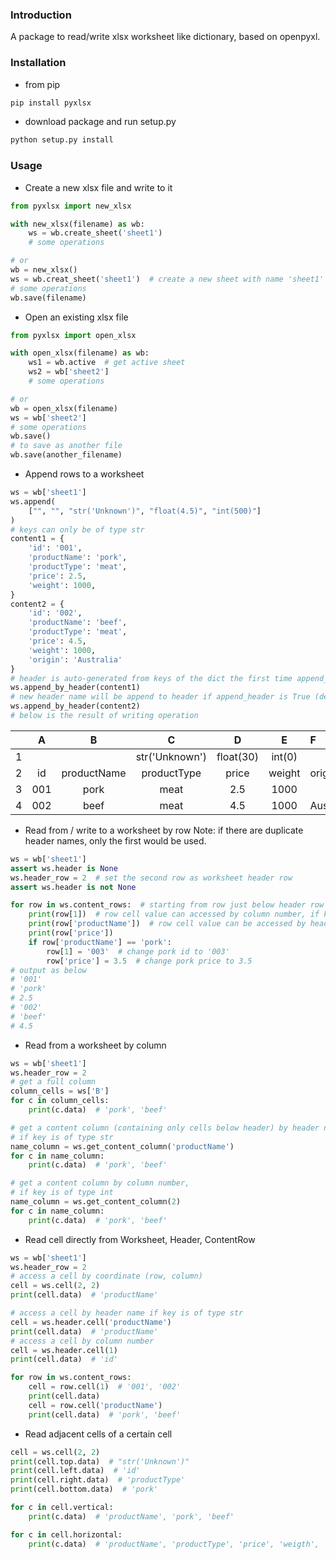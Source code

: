 ### Introduction
A package to read/write xlsx worksheet like dictionary, based on openpyxl.

### Installation
* from pip
```python
pip install pyxlsx
```
* download package and run setup.py
```python
python setup.py install
```

### Usage
* Create a new xlsx file and write to it
```python
from pyxlsx import new_xlsx

with new_xlsx(filename) as wb:
    ws = wb.create_sheet('sheet1')
    # some operations

# or
wb = new_xlsx()
ws = wb.creat_sheet('sheet1')  # create a new sheet with name 'sheet1'
# some operations
wb.save(filename)
```
* Open an existing xlsx file
```python
from pyxlsx import open_xlsx

with open_xlsx(filename) as wb:
    ws1 = wb.active  # get active sheet
    ws2 = wb['sheet2']
    # some operations

# or
wb = open_xlsx(filename)
ws = wb['sheet2']
# some operations
wb.save()
# to save as another file
wb.save(another_filename)
```
* Append rows to a worksheet
```python
ws = wb['sheet1']
ws.append(
    ["", "", "str('Unknown')", "float(4.5)", "int(500)"]
)
# keys can only be of type str
content1 = {
    'id': '001',
    'productName': 'pork',
    'productType': 'meat',
    'price': 2.5,
    'weight': 1000,
}
content2 = {
    'id': '002',
    'productName': 'beef',
    'productType': 'meat',
    'price': 4.5,
    'weight': 1000,
    'origin': 'Australia'
}
# header is auto-generated from keys of the dict the first time append_by_header is called.
ws.append_by_header(content1)  
# new header name will be append to header if append_header is True (default value)
ws.append_by_header(content2)  
# below is the result of writing operation
```
||A|B|C|D|E|F|
|:---:|:---:|:---:|:---:|:---:|:---:|:---|
|1|||str('Unknown')|float(30)|int(0)|
|2|id|productName|productType|price|weight|origin
|3|001|pork|meat|2.5|1000|
|4|002|beef|meat|4.5|1000|Australia
* Read from / write to a worksheet by row
  Note: if there are duplicate header names, only the first would be used.
```python
ws = wb['sheet1']
assert ws.header is None
ws.header_row = 2  # set the second row as worksheet header row
assert ws.header is not None

for row in ws.content_rows:  # starting from row just below header row
    print(row[1])  # row cell value can accessed by column number, if key is of type int
    print(row['productName'])  # row cell value can be accessed by header name, if key is of type of str
    print(row['price'])  
    if row['productName'] == 'pork':
        row[1] = '003'  # change pork id to '003'
        row['price'] = 3.5  # change pork price to 3.5
# output as below
# '001'
# 'pork'
# 2.5
# '002'
# 'beef'
# 4.5
```
* Read from a worksheet by column
```python
ws = wb['sheet1']
ws.header_row = 2
# get a full column
column_cells = ws['B']
for c in column_cells:
    print(c.data)  # 'pork', 'beef'

# get a content column (containing only cells below header) by header name, 
# if key is of type str
name_column = ws.get_content_column('productName')
for c in name_column:
    print(c.data)  # 'pork', 'beef'

# get a content column by column number,
# if key is of type int
name_column = ws.get_content_column(2)
for c in name_column:
    print(c.data)  # 'pork', 'beef'
```
* Read cell directly from Worksheet, Header, ContentRow
```python
ws = wb['sheet1']
ws.header_row = 2
# access a cell by coordinate (row, column)
cell = ws.cell(2, 2)
print(cell.data)  # 'productName'

# access a cell by header name if key is of type str
cell = ws.header.cell('productName')
print(cell.data)  # 'productName'
# access a cell by column number
cell = ws.header.cell(1)
print(cell.data)  # 'id'

for row in ws.content_rows:
    cell = row.cell(1)  # '001', '002'
    print(cell.data)
    cell = row.cell('productName')
    print(cell.data)  # 'pork', 'beef'
```

* Read adjacent cells of a certain cell
```python
cell = ws.cell(2, 2)
print(cell.top.data)  # "str('Unknown')"
print(cell.left.data)  # 'id'
print(cell.right.data)  # 'productType'
print(cell.bottom.data)  # 'pork'

for c in cell.vertical:
    print(c.data)  # 'productName', 'pork', 'beef'

for c in cell.horizontal:
    print(c.data)  # 'productName', 'productType', 'price', 'weigth', 'origin'
```